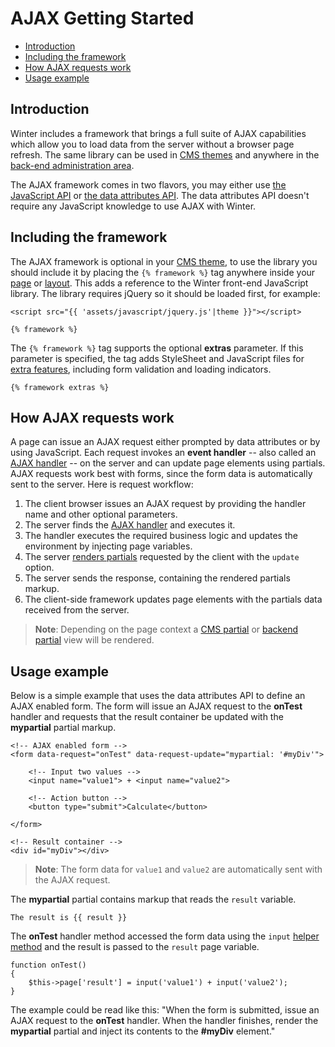 # AJAX Getting Started

- [Introduction](#introduction)
- [Including the framework](#framework-script)
- [How AJAX requests work](#how-ajax-works)
- [Usage example](#usage-example)

<a name="introduction"></a>
## Introduction

Winter includes a framework that brings a full suite of AJAX capabilities which allow you to load data from the server without a browser page refresh. The same library can be used in [CMS themes](../cms/themes) and anywhere in the [back-end administration area](../backend/controllers-ajax#ajax).

The AJAX framework comes in two flavors, you may either use [the JavaScript API](../ajax/javascript-api) or [the data attributes API](../ajax/attributes-api). The data attributes API doesn't require any JavaScript knowledge to use AJAX with Winter.

<a name="framework-script"></a>
## Including the framework

The AJAX framework is optional in your [CMS theme](../cms/themes), to use the library you should include it by placing the `{% framework %}` tag anywhere inside your [page](../cms/pages) or [layout](../cms/layouts). This adds a reference to the Winter front-end JavaScript library. The library requires jQuery so it should be loaded first, for example:

    <script src="{{ 'assets/javascript/jquery.js'|theme }}"></script>

    {% framework %}

The `{% framework %}` tag supports the optional **extras** parameter. If this parameter is specified, the tag adds StyleSheet and JavaScript files for [extra features](../ajax/extras), including form validation and loading indicators.

    {% framework extras %}

<a name="how-ajax-works"></a>
## How AJAX requests work

A page can issue an AJAX request either prompted by data attributes or by using JavaScript. Each request invokes an **event handler** -- also called an [AJAX handler](../ajax/handlers) -- on the server and can update page elements using partials. AJAX requests work best with forms, since the form data is automatically sent to the server. Here is request workflow:

1. The client browser issues an AJAX request by providing the handler name and other optional parameters.
2. The server finds the [AJAX handler](../ajax/handlers) and executes it.
3. The handler executes the required business logic and updates the environment by injecting page variables.
4. The server [renders partials](../ajax/update-partials) requested by the client with the `update` option.
5. The server sends the response, containing the rendered partials markup.
6. The client-side framework updates page elements with the partials data received from the server.

> **Note**: Depending on the page context a [CMS partial](../cms/partials) or [backend partial](../backend/views-partials) view will be rendered.

<a name="usage-example"></a>
## Usage example

Below is a simple example that uses the data attributes API to define an AJAX enabled form. The form will issue an AJAX request to the **onTest** handler and requests that the result container be updated with the **mypartial** partial markup.

    <!-- AJAX enabled form -->
    <form data-request="onTest" data-request-update="mypartial: '#myDiv'">

        <!-- Input two values -->
        <input name="value1"> + <input name="value2">

        <!-- Action button -->
        <button type="submit">Calculate</button>

    </form>

    <!-- Result container -->
    <div id="myDiv"></div>

> **Note**: The form data for `value1` and `value2` are automatically sent with the AJAX request.

The **mypartial** partial contains markup that reads the `result` variable.

    The result is {{ result }}

The **onTest** handler method accessed the form data using the `input` [helper method](../services/helper#method-input) and the result is passed to the `result` page variable.

    function onTest()
    {
        $this->page['result'] = input('value1') + input('value2');
    }

The example could be read like this: "When the form is submitted, issue an AJAX request to the **onTest** handler. When the handler finishes, render the **mypartial** partial and inject its contents to the **#myDiv** element."
